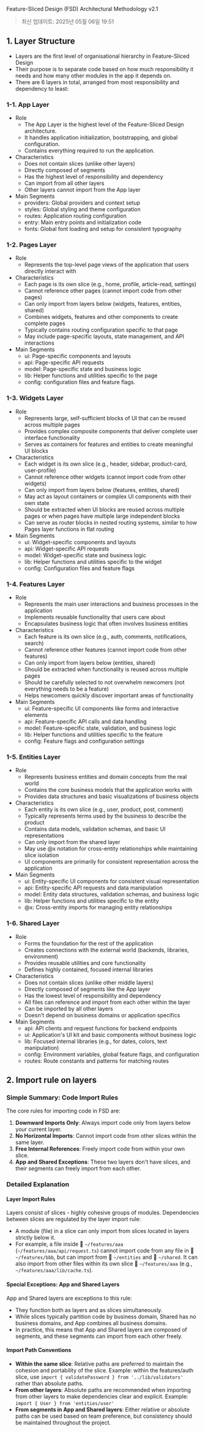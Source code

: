 Feature-Sliced Design (FSD) Architectural Methodology v2.1

> 최신 업데이트: 2025년 05월 06일 19:51

## 1. Layer Structure
  * Layers are the first level of organisational hierarchy in Feature-Sliced Design
  * Their purpose is to separate code based on how much responsibility it needs and how many other modules in the app it depends on.
  * There are 6 layers in total, arranged from most responsibility and dependency to least:

### 1-1. App Layer
  * Role
    - The App Layer is the highest level of the Feature-Sliced Design architecture.
    - It handles application initialization, bootstrapping, and global configuration.
    - Contains everything required to run the application.
  * Characteristics
    - Does not contain slices (unlike other layers)
    - Directly composed of segments
    - Has the highest level of responsibility and dependency
    - Can import from all other layers
    - Other layers cannot import from the App layer
  * Main Segments
    - providers: Global providers and context setup
    - styles: Global styling and theme configuration
    - routes: Application routing configuration
    - entry: Main entry points and initialization code
    - fonts: Global font loading and setup for consistent typography

### 1-2. Pages Layer
  * Role
    - Represents the top-level page views of the application that users directly interact with
  * Characteristics
    - Each page is its own slice (e.g., home, profile, article-read, settings)
    - Cannot reference other pages (cannot import code from other pages)
    - Can only import from layers below (widgets, features, entities, shared)
    - Combines widgets, features and other components to create complete pages
    - Typically contains routing configuration specific to that page
    - May include page-specific layouts, state management, and API interactions
  * Main Segments
    - ui: Page-specific components and layouts
    - api: Page-specific API requests
    - model: Page-specific state and business logic
    - lib: Helper functions and utilities specific to the page
    - config: configuration files and feature flags.

### 1-3. Widgets Layer
  * Role
    - Represents large, self-sufficient blocks of UI that can be reused across multiple pages
    - Provides complex composite components that deliver complete user interface functionality
    - Serves as containers for features and entities to create meaningful UI blocks
  * Characteristics
    - Each widget is its own slice (e.g., header, sidebar, product-card, user-profile)
    - Cannot reference other widgets (cannot import code from other widgets)
    - Can only import from layers below (features, entities, shared)
    - May act as layout containers or complex UI components with their own state
    - Should be extracted when UI blocks are reused across multiple pages or when pages have multiple large independent blocks
    - Can serve as router blocks in nested routing systems, similar to how Pages layer functions in flat routing
  * Main Segments
    - ui: Widget-specific components and layouts
    - api: Widget-specific API requests
    - model: Widget-specific state and business logic
    - lib: Helper functions and utilities specific to the widget
    - config: Configuration files and feature flags

### 1-4. Features Layer
  * Role
    - Represents the main user interactions and business processes in the application
    - Implements reusable functionality that users care about
    - Encapsulates business logic that often involves business entities
  * Characteristics
    - Each feature is its own slice (e.g., auth, comments, notifications, search)
    - Cannot reference other features (cannot import code from other features)
    - Can only import from layers below (entities, shared)
    - Should be extracted when functionality is reused across multiple pages
    - Should be carefully selected to not overwhelm newcomers (not everything needs to be a feature)
    - Helps newcomers quickly discover important areas of functionality
  * Main Segments
    - ui: Feature-specific UI components like forms and interactive elements
    - api: Feature-specific API calls and data handling
    - model: Feature-specific state, validation, and business logic
    - lib: Helper functions and utilities specific to the feature
    - config: Feature flags and configuration settings

### 1-5. Entities Layer
  * Role
    - Represents business entities and domain concepts from the real world
    - Contains the core business models that the application works with
    - Provides data structures and basic visualizations of business objects
  * Characteristics
    - Each entity is its own slice (e.g., user, product, post, comment)
    - Typically represents terms used by the business to describe the product
    - Contains data models, validation schemas, and basic UI representations
    - Can only import from the shared layer
    - May use @x notation for cross-entity relationships while maintaining slice isolation
    - UI components are primarily for consistent representation across the application
  * Main Segments
    - ui: Entity-specific UI components for consistent visual representation
    - api: Entity-specific API requests and data manipulation
    - model: Entity data structures, validation schemas, and business logic
    - lib: Helper functions and utilities specific to the entity
    - @x: Cross-entity imports for managing entity relationships

### 1-6. Shared Layer
  * Role
    - Forms the foundation for the rest of the application
    - Creates connections with the external world (backends, libraries, environment)
    - Provides reusable utilities and core functionality
    - Defines highly contained, focused internal libraries
  * Characteristics
    - Does not contain slices (unlike other middle layers)
    - Directly composed of segments like the App layer
    - Has the lowest level of responsibility and dependency
    - All files can reference and import from each other within the layer
    - Can be imported by all other layers
    - Doesn't depend on business domains or application specifics
  * Main Segments
    - api: API clients and request functions for backend endpoints
    - ui: Application's UI kit and basic components without business logic
    - lib: Focused internal libraries (e.g., for dates, colors, text manipulation)
    - config: Environment variables, global feature flags, and configuration
    - routes: Route constants and patterns for matching routes

## 2. Import rule on layers

### Simple Summary: Code Import Rules

The core rules for importing code in FSD are:

1. **Downward Imports Only**: Always import code only from layers below your current layer.
2. **No Horizontal Imports**: Cannot import code from other slices within the same layer.
3. **Free Internal References**: Freely import code from within your own slice.
4. **App and Shared Exceptions**: These two layers don't have slices, and their segments can freely import from each other.

### Detailed Explanation

#### Layer Import Rules

Layers consist of slices - highly cohesive groups of modules. Dependencies between slices are regulated by the layer import rule:

* A module (file) in a slice can only import from slices located in layers strictly below it.
* For example, a file inside 📁 `~/features/aaa` (`~/features/aaa/api/request.ts`) cannot import code from any file in 📁 `~/features/bbb`, but can import from 📁 `~/entities` and 📁 `~/shared`. It can also import from other files within its own slice 📁 `~/features/aaa` (e.g., `~/features/aaa/lib/cache.ts`).

#### Special Exceptions: App and Shared Layers

App and Shared layers are exceptions to this rule:
* They function both as layers and as slices simultaneously.
* While slices typically partition code by business domain, Shared has no business domains, and App combines all business domains.
* In practice, this means that App and Shared layers are composed of segments, and these segments can import from each other freely.

#### Import Path Conventions

* **Within the same slice**: Relative paths are preferred to maintain the cohesion and portability of the slice. Example: within the features/auth slice, use `import { validatePassword } from '../lib/validators'` rather than absolute paths.
* **From other layers**: Absolute paths are recommended when importing from other layers to make dependencies clear and explicit. Example: `import { User } from 'entities/user'`
* **From segments in App and Shared layers**: Either relative or absolute paths can be used based on team preference, but consistency should be maintained throughout the project.
